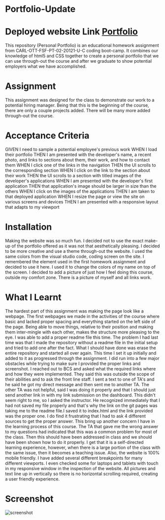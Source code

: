 # Portfolio-Update

# Deployed website Link <a href="https://nathanwichmann.github.io/Personal-Portfolio.io/"> Portfolio</a>
This repository (Personal Portfolio) is an educational homework assignment from CARL-OTT-FSF-PT-02-20121-U-C coding boot-camp. It combines our knowledge of 
html5 and CSS together to create a personal portfolio that we can use through-out the course and after we graduate to show potential employers what we have 
accomplished. 

# Assignment
This assignment was designed for the class to demonstrate our work to a potential hiring manager. Being that this is the beginning of the course, there are only a couple 
projects added. There will be many more added through-out the course.

# Acceptance Criteria 
<copied from the homework assignment directly>
GIVEN I need to sample a potential employee's previous work
WHEN I load their portfolio
THEN I am presented with the developer's name, a recent photo, and links to sections about them, their work, and how to contact them
WHEN I click one of the links in the navigation
THEN the UI scrolls to the corresponding section
WHEN I click on the link to the section about their work
THEN the UI scrolls to a section with titled images of the developer's applications
WHEN I am presented with the developer's first application
THEN that application's image should be larger in size than the others
WHEN I click on the images of the applications
THEN I am taken to that deployed application
WHEN I resize the page or view the site on various screens and devices
THEN I am presented with a responsive layout that adapts to my viewport

# Installation 
Making the website was so much fun. I decided not to use the exact make-up of the portfolio offered as it was not that aesthetically pleasing.
I decided to be more creative and use a theme through-out the website. I used the same colors from the visual studio code, coding screen on the site. 
I remembered the <span> element used in the first homework assignment and decided to use it here. I used it to change the colors of my name on 
top of the screen. I decided to add a picture of just how I feel doing this course, outside my comfort zone. There is a picture of myself and all links work. 



# What I Learnt 
The hardest part of this assignment was making the page look like a webpage. The first webpages we made in the activities of the course where 
basic and lacked proper spacing and everything started on the left side of the page. Being able to move things, relative to their position and making them
inter-mingle with each other, makes the structure more pleasing to the eye. 
I was able to add a proper readme file this time. The problem I had last time was that I made the repository without a readme file in the initial setup and 
tried to add one after the fact. What I should have done was erase the entire repository and started all over again. This time I set it up initially and 
added to it as progressed through the assignment. 
I did run into a few major obstacles while trying to make sure I provided the proper links and screenshot. I reached out to BCS and asked what the required links where and how they were implemented. They said this was outside the scope of their abilities and to ask the front line staff. I sent a text to one of TA's and he said he got my direct message and then sent me to another TA. The other TA was not helpful, said I was doing it properly and that I should just send another link in with my link submission on the dashboard. This didn't seem right to me, so I asked the instructor. He recognized immediately that I had not saved my file properly and that's why the link on the git pages was taking me to the readme file.I saved it to index.html and the link provided was the proper one. 
I do find it frustrating that I had to ask 4 different sources to get the proper answer. This bring up another concern I have in the learning process of this course. The TA that gave me the wrong answer to my questions had indicated that this was a common problem for most of the class. Then this should have been addressed in class and we should have been shown how to do it properly. I get that it is a self-directed learning experience, however, when there is a large portion of the class with the same issue, then it becomes a teaching issue.
Also, the website is 100% mobile friendly. I have added several different breakpoints for many different viewports. I even checked some for laptops and tablets with touch in my 
responsive window in the inspection of the website. All pictures and text line up in vertically so there is no horizontal scrolling required, creating a user friendly experience. 

# Screenshot
![screenshot](./screenshot.png)
